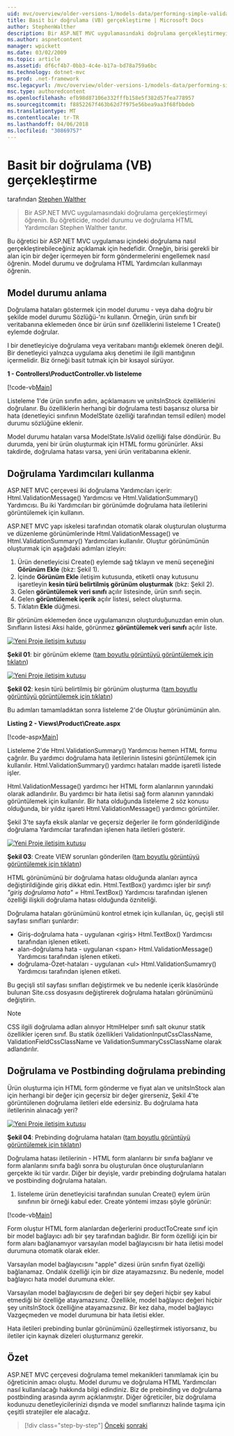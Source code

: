 ```yaml
---
uid: mvc/overview/older-versions-1/models-data/performing-simple-validation-vb
title: Basit bir doğrulama (VB) gerçekleştirme | Microsoft Docs
author: StephenWalther
description: Bir ASP.NET MVC uygulamasındaki doğrulama gerçekleştirmeyi öğrenin. Bu öğreticide, model durumu ve doğrulama HTML Yardımcısı Stephen Walther tanıtır...
ms.author: aspnetcontent
manager: wpickett
ms.date: 03/02/2009
ms.topic: article
ms.assetid: df6cf4b7-0bb3-4c4e-b17a-bd78a759a6bc
ms.technology: dotnet-mvc
ms.prod: .net-framework
msc.legacyurl: /mvc/overview/older-versions-1/models-data/performing-simple-validation-vb
msc.type: authoredcontent
ms.openlocfilehash: efb98d87106e332fffb158e5f382d57fea778957
ms.sourcegitcommit: f8852267f463b62d7f975e56bea9aa3f68fbbdeb
ms.translationtype: MT
ms.contentlocale: tr-TR
ms.lasthandoff: 04/06/2018
ms.locfileid: "30869757"
---
```

<a name="performing-simple-validation-vb"></a>Basit bir doğrulama (VB) gerçekleştirme
====================
tarafından [Stephen Walther](https://github.com/StephenWalther)

> Bir ASP.NET MVC uygulamasındaki doğrulama gerçekleştirmeyi öğrenin. Bu öğreticide, model durumu ve doğrulama HTML Yardımcıları Stephen Walther tanıtır.


Bu öğretici bir ASP.NET MVC uygulaması içindeki doğrulama nasıl gerçekleştirebileceğiniz açıklamak için hedefidir. Örneğin, birisi gerekli bir alan için bir değer içermeyen bir form göndermelerini engellemek nasıl öğrenin. Model durumu ve doğrulama HTML Yardımcıları kullanmayı öğrenin.

## <a name="understanding-model-state"></a>Model durumu anlama

Doğrulama hataları göstermek için model durumu - veya daha doğru bir şekilde model durumu Sözlüğü-'nı kullanın. Örneğin, ürün sınıfı bir veritabanına eklemeden önce bir ürün sınıf özelliklerini listeleme 1 Create() eylemde doğrular.


I bir denetleyiciye doğrulama veya veritabanı mantığı eklemek öneren değil. Bir denetleyici yalnızca uygulama akış denetimi ile ilgili mantığının içermelidir. Biz örneği basit tutmak için bir kısayol sürüyor.


**1 - Controllers\ProductController.vb listeleme**

[!code-vb[Main](performing-simple-validation-vb/samples/sample1.vb)]

Listeleme 1'de ürün sınıfın adını, açıklamasını ve unitsInStock özelliklerini doğrulanır. Bu özelliklerin herhangi bir doğrulama testi başarısız olursa bir hata (denetleyici sınıfının ModelState özelliği tarafından temsil edilen) model durumu sözlüğüne eklenir.

Model durumu hataları varsa ModelState.IsValid özelliği false döndürür. Bu durumda, yeni bir ürün oluşturmak için HTML formu görünürler. Aksi takdirde, doğrulama hatası varsa, yeni ürün veritabanına eklenir.

## <a name="using-the-validation-helpers"></a>Doğrulama Yardımcıları kullanma

ASP.NET MVC çerçevesi iki doğrulama Yardımcıları içerir: Html.ValidationMessage() Yardımcısı ve Html.ValidationSummary() Yardımcısı. Bu iki Yardımcıları bir görünümde doğrulama hata iletilerini görüntülemek için kullanın.

ASP.NET MVC yapı iskelesi tarafından otomatik olarak oluşturulan oluşturma ve düzenleme görünümlerinde Html.ValidationMessage() ve Html.ValidationSummary() Yardımcıları kullanılır. Oluştur görünümünün oluşturmak için aşağıdaki adımları izleyin:

1. Ürün denetleyicisi Create() eylemde sağ tıklayın ve menü seçeneğini **Görünüm Ekle** (bkz: Şekil 1).
2. İçinde **Görünüm Ekle** iletişim kutusunda, etiketli onay kutusunu işaretleyin **kesin türü belirtilmiş görünüm oluşturmak** (bkz: Şekil 2).
3. Gelen **görüntülemek veri sınıfı** açılır listesinde, ürün sınıfı seçin.
4. Gelen **görüntülemek içerik** açılır listesi, select oluşturma.
5. Tıklatın **Ekle** düğmesi.


Bir görünüm eklemeden önce uygulamanızın oluşturduğunuzdan emin olun. Sınıfların listesi Aksi halde, görünmez **görüntülemek veri sınıfı** açılır liste.


[![Yeni Proje iletişim kutusu](performing-simple-validation-vb/_static/image1.jpg)](performing-simple-validation-vb/_static/image1.png)

**Şekil 01**: bir görünüm ekleme ([tam boyutlu görüntüyü görüntülemek için tıklatın](performing-simple-validation-vb/_static/image2.png))


[![Yeni Proje iletişim kutusu](performing-simple-validation-vb/_static/image2.jpg)](performing-simple-validation-vb/_static/image3.png)

**Şekil 02**: kesin türü belirtilmiş bir görünüm oluşturma ([tam boyutlu görüntüyü görüntülemek için tıklatın](performing-simple-validation-vb/_static/image4.png))


Bu adımları tamamladıktan sonra listeleme 2'de Oluştur görünümünün alın.

**Listing 2 - Views\Product\Create.aspx**

[!code-aspx[Main](performing-simple-validation-vb/samples/sample2.aspx)]

Listeleme 2'de Html.ValidationSummary() Yardımcısı hemen HTML formu çağrılır. Bu yardımcı doğrulama hata iletilerinin listesini görüntülemek için kullanılır. Html.ValidationSummary() yardımcı hataları madde işaretli listede işler.

Html.ValidationMessage() yardımcı her HTML form alanlarının yanındaki olarak adlandırılır. Bu yardımcı bir hata iletisi sağ form alanının yanındaki görüntülemek için kullanılır. Bir hata olduğunda listeleme 2 söz konusu olduğunda, bir yıldız işareti Html.ValidationMessage() yardımcı görüntüler.

Şekil 3'te sayfa eksik alanlar ve geçersiz değerler ile form gönderildiğinde doğrulama Yardımcılar tarafından işlenen hata iletileri gösterir.


[![Yeni Proje iletişim kutusu](performing-simple-validation-vb/_static/image3.jpg)](performing-simple-validation-vb/_static/image5.png)

**Şekil 03**: Create VIEW sorunları gönderilen ([tam boyutlu görüntüyü görüntülemek için tıklatın](performing-simple-validation-vb/_static/image6.png))


HTML görünümünü bir doğrulama hatası olduğunda alanları ayrıca değiştirildiğinde giriş dikkat edin. Html.TextBox() yardımcı işler bir *sınıfı "giriş doğrulama hata" =* Html.TextBox() Yardımcısı tarafından işlenen özelliği ilişkili doğrulama hatası olduğunda özniteliği.

Doğrulama hataları görünümünü kontrol etmek için kullanılan, üç, geçişli stil sayfası sınıfları şunlardır:

- Giriş-doğrulama hata - uygulanan &lt;giriş&gt; Html.TextBox() Yardımcısı tarafından işlenen etiketi.
- alan-doğrulama hata - uygulanan &lt;span&gt; Html.ValidationMessage() Yardımcısı tarafından işlenen etiketi.
- doğrulama-Özet-hataları - uygulanan &lt;ul&gt; Html.ValidationSumamry() Yardımcısı tarafından işlenen etiketi.

Bu geçişli stil sayfası sınıfları değiştirmek ve bu nedenle içerik klasöründe bulunan Site.css dosyasını değiştirerek doğrulama hataları görünümünü değiştirin.

> [!NOTE] 
> 
> CSS ilgili doğrulama adları alınıyor HtmlHelper sınıfı salt okunur statik özellikler içeren sınıf. Bu statik özellikleri ValidationInputCssClassName, ValidationFieldCssClassName ve ValidationSummaryCssClassName olarak adlandırılır.


## <a name="prebinding-validation-and-postbinding-validation"></a>Doğrulama ve Postbinding doğrulama prebinding

Ürün oluşturma için HTML form gönderme ve fiyat alan ve unitsInStock alan için herhangi bir değer için geçersiz bir değer girerseniz, Şekil 4'te görüntülenen doğrulama iletileri elde edersiniz. Bu doğrulama hata iletilerinin alınacağı yeri?


[![Yeni Proje iletişim kutusu](performing-simple-validation-vb/_static/image4.jpg)](performing-simple-validation-vb/_static/image7.png)

**Şekil 04**: Prebinding doğrulama hataları ([tam boyutlu görüntüyü görüntülemek için tıklatın](performing-simple-validation-vb/_static/image8.png))


Doğrulama hatası iletilerinin - HTML form alanlarını bir sınıfa bağlanır ve form alanlarını sınıfa bağlı sonra bu oluşturulan önce oluşturulanların gerçekte iki tür vardır. Diğer bir deyişle, vardır prebinding doğrulama hataları ve postbinding doğrulama hataları.

1. listeleme ürün denetleyicisi tarafından sunulan Create() eylem ürün sınıfının bir örneği kabul eder. Create yöntemi imzası şöyle görünür:

[!code-vb[Main](performing-simple-validation-vb/samples/sample3.vb)]

Form oluştur HTML form alanlardan değerlerini productToCreate sınıf için bir model bağlayıcı adlı bir şey tarafından bağlıdır. Bir form özelliği için bir form alanı bağlanamıyor varsayılan model bağlayıcısını bir hata iletisi model durumuna otomatik olarak ekler.

Varsayılan model bağlayıcısını "apple" dizesi ürün sınıfın fiyat özelliği bağlanamaz. Ondalık özelliği için bir dize atayamazsınız. Bu nedenle, model bağlayıcı hata model durumuna ekler.

Varsayılan model bağlayıcısını de değeri bir şey değeri hiçbir şey kabul etmediği bir özelliğe atayamazsınız. Özellikle, model bağlayıcı değeri hiçbir şey unitsInStock özelliğine atayamazsınız. Bir kez daha, model bağlayıcı Vazgeçmeden ve model durumuna bir hata iletisi ekler.

Hata iletileri prebinding bunlar görünümünü özelleştirmek istiyorsanız, bu iletiler için kaynak dizeleri oluşturmanız gerekir.

## <a name="summary"></a>Özet

ASP.NET MVC çerçevesi doğrulama temel mekanikleri tanımlamak için bu öğreticinin amacı oluştu. Model durumu ve doğrulama HTML Yardımcıları nasıl kullanılacağı hakkında bilgi edindiniz. Biz de prebinding ve doğrulama postbinding arasında ayrım açıklanmıştır. Diğer öğreticiler, biz doğrulama kodunuzu denetleyicilerinizi dışında ve model sınıflarınızı halinde taşıma için çeşitli stratejiler ele alacağız.

> [!div class="step-by-step"]
> [Önceki](displaying-a-table-of-database-data-vb.md)
> [sonraki](validating-with-the-idataerrorinfo-interface-vb.md)

